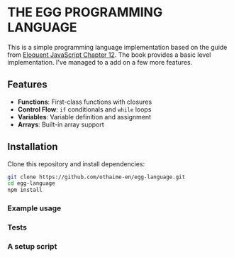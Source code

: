 # THE EGG PROGRAMMING LANGUAGE

This is a simple programming language implementation based on the guide from [Eloquent JavaScript Chapter 12](https://eloquentjavascript.net/12_language.html). The book provides a basic level implementation. I've managed to a add on a few more features.

## Features

- **Functions**: First-class functions with closures
- **Control Flow**: `if` conditionals and `while` loops
- **Variables**: Variable definition and assignment
- **Arrays**: Built-in array support

## Installation

Clone this repository and install dependencies:

```bash
git clone https://github.com/othaime-en/egg-language.git
cd egg-language
npm install
```

### Example usage

### Tests

### A setup script
